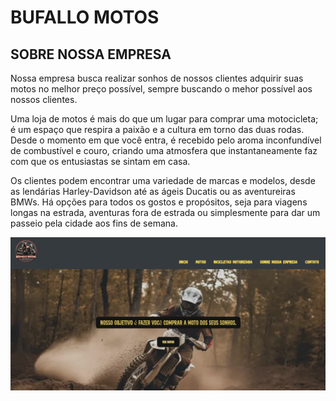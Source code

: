 # BUFALLO MOTOS


## SOBRE NOSSA EMPRESA
Nossa empresa busca realizar sonhos de nossos clientes adquirir suas motos no 
melhor preço possível, sempre buscando o mehor possível aos nossos clientes.

Uma loja de motos é mais do que um lugar para comprar uma motocicleta; é um espaço que respira a paixão e a cultura em torno das duas rodas. Desde o momento em que você entra, é recebido pelo aroma inconfundível de combustível e couro, criando uma atmosfera que instantaneamente faz com que os entusiastas se sintam em casa.

Os clientes podem encontrar uma variedade de marcas e modelos, desde as lendárias Harley-Davidson até as ágeis Ducatis ou as aventureiras BMWs. Há opções para todos os gostos e propósitos, seja para viagens longas na estrada, aventuras fora de estrada ou simplesmente para dar um passeio pela cidade aos fins de semana.

![](https://github.com/gabreil-a-mendesz/Site-Motos/blob/master/miniatura/Tela%20Inicial.png)